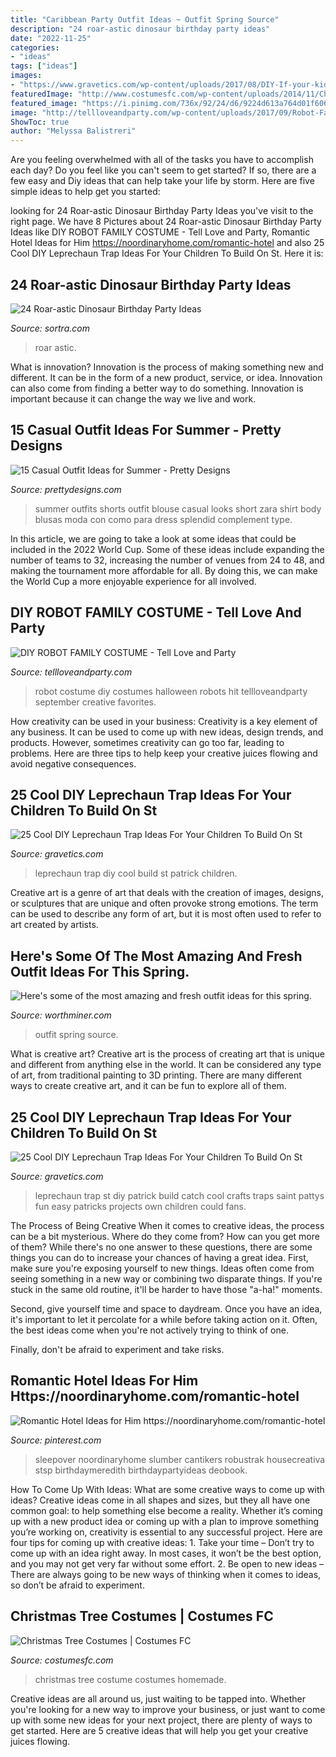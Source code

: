 ```yaml
---
title: "Caribbean Party Outfit Ideas ~ Outfit Spring Source"
description: "24 roar-astic dinosaur birthday party ideas"
date: "2022-11-25"
categories:
- "ideas"
tags: ["ideas"]
images:
- "https://www.gravetics.com/wp-content/uploads/2017/08/DIY-If-your-kids-are-older-you-could-also-build-your-own-Leprechaun-trap..jpg"
featuredImage: "http://www.costumesfc.com/wp-content/uploads/2014/11/Christmas-Tree-Costume-Homemade.jpg"
featured_image: "https://i.pinimg.com/736x/92/24/d6/9224d613a764d01f606a4c3407afbfe5.jpg"
image: "http://tellloveandparty.com/wp-content/uploads/2017/09/Robot-Family-costume-DIY.jpg"
ShowToc: true
author: "Melyssa Balistreri"
---
```



Are you feeling overwhelmed with all of the tasks you have to accomplish each day? Do you feel like you can't seem to get started? If so, there are a few easy and Diy ideas that can help take your life by storm. Here are five simple ideas to help get you started:

	

		
looking for 24 Roar-astic Dinosaur Birthday Party Ideas you've visit to the right page. We have 8 Pictures about 24 Roar-astic Dinosaur Birthday Party Ideas like DIY ROBOT FAMILY COSTUME - Tell Love and Party, Romantic Hotel Ideas for Him https://noordinaryhome.com/romantic-hotel and also 25 Cool DIY Leprechaun Trap Ideas For Your Children To Build On St. Here it is:
		
    
## 24 Roar-astic Dinosaur Birthday Party Ideas

<img loading=lazy src="https://www.sortra.com/wp-content/uploads/2019/05/itsapartycreative.jpg" onerror="this.onerror=null;this.src='https://tse3.mm.bing.net/th?id=OIP.zwWz35qmnQ4uxAp3UrvGjgHaHa&amp;pid=15.1';" alt="24 Roar-astic Dinosaur Birthday Party Ideas">

_Source: sortra.com_

>roar astic. 

	

What is innovation?
Innovation is the process of making something new and different. It can be in the form of a new product, service, or idea. Innovation can also come from finding a better way to do something. Innovation is important because it can change the way we live and work.

    
## 15 Casual Outfit Ideas For Summer - Pretty Designs

<img loading=lazy src="http://www.prettydesigns.com/wp-content/uploads/2014/05/White-Blouse-with-Black-Shorts.jpg" onerror="this.onerror=null;this.src='https://tse3.mm.bing.net/th?id=OIP.58prt0V9RygTdED_zTWFJQHaK3&amp;pid=15.1';" alt="15 Casual Outfit Ideas for Summer - Pretty Designs">

_Source: prettydesigns.com_

>summer outfits shorts outfit blouse casual looks short zara shirt body blusas moda con como para dress splendid complement type. 

	

In this article, we are going to take a look at some ideas that could be included in the 2022 World Cup. Some of these ideas include expanding the number of teams to 32, increasing the number of venues from 24 to 48, and making the tournament more affordable for all. By doing this, we can make the World Cup a more enjoyable experience for all involved.

    
## DIY ROBOT FAMILY COSTUME - Tell Love And Party

<img loading=lazy src="http://tellloveandparty.com/wp-content/uploads/2017/09/Robot-Family-costume-DIY.jpg" onerror="this.onerror=null;this.src='https://tse2.mm.bing.net/th?id=OIP.AdoyEw91n7Qbtwrzn1CZkQHaLH&amp;pid=15.1';" alt="DIY ROBOT FAMILY COSTUME - Tell Love and Party">

_Source: tellloveandparty.com_

>robot costume diy costumes halloween robots hit tellloveandparty september creative favorites. 

	

How creativity can be used in your business:
Creativity is a key element of any business. It can be used to come up with new ideas, design trends, and products. However, sometimes creativity can go too far, leading to problems. Here are three tips to help keep your creative juices flowing and avoid negative consequences.

    
## 25 Cool DIY Leprechaun Trap Ideas For Your Children To Build On St

<img loading=lazy src="https://www.gravetics.com/wp-content/uploads/2017/08/Cool-DIY-Leprechaun-Trap-Ideas.jpg" onerror="this.onerror=null;this.src='https://tse1.mm.bing.net/th?id=OIP.qnJlA0Ut1-3iTaTM4vKmKgAAAA&amp;pid=15.1';" alt="25 Cool DIY Leprechaun Trap Ideas For Your Children To Build On St">

_Source: gravetics.com_

>leprechaun trap diy cool build st patrick children. 

	

Creative art is a genre of art that deals with the creation of images, designs, or sculptures that are unique and often provoke strong emotions. The term can be used to describe any form of art, but it is most often used to refer to art created by artists.

    
## Here&#039;s Some Of The Most Amazing And Fresh Outfit Ideas For This Spring.

<img loading=lazy src="http://www.worthminer.com/wp-content/uploads/2017/01/25-Cute-Spring-Outfit-Ideas-2017-1.jpg" onerror="this.onerror=null;this.src='https://tse1.mm.bing.net/th?id=OIP.nJ5Pf5o2QGbHuqA2JNqnkwHaLH&amp;pid=15.1';" alt="Here&#039;s some of the most amazing and fresh outfit ideas for this spring.">

_Source: worthminer.com_

>outfit spring source. 

	

What is creative art?
Creative art is the process of creating art that is unique and different from anything else in the world. It can be considered any type of art, from traditional painting to 3D printing. There are many different ways to create creative art, and it can be fun to explore all of them.

    
## 25 Cool DIY Leprechaun Trap Ideas For Your Children To Build On St

<img loading=lazy src="https://www.gravetics.com/wp-content/uploads/2017/08/DIY-If-your-kids-are-older-you-could-also-build-your-own-Leprechaun-trap..jpg" onerror="this.onerror=null;this.src='https://tse1.mm.bing.net/th?id=OIP.VUMzPia8zECBzK0MB2Qq8gAAAA&amp;pid=15.1';" alt="25 Cool DIY Leprechaun Trap Ideas For Your Children To Build On St">

_Source: gravetics.com_

>leprechaun trap st diy patrick build catch cool crafts traps saint pattys fun easy patricks projects own children could fans. 

	

The Process of Being Creative
When it comes to creative ideas, the process can be a bit mysterious. Where do they come from? How can you get more of them? While there's no one answer to these questions, there are some things you can do to increase your chances of having a great idea.
First, make sure you're exposing yourself to new things. Ideas often come from seeing something in a new way or combining two disparate things. If you're stuck in the same old routine, it'll be harder to have those "a-ha!" moments.

 Second, give yourself time and space to daydream. Once you have an idea, it's important to let it percolate for a while before taking action on it. Often, the best ideas come when you're not actively trying to think of one.

Finally, don't be afraid to experiment and take risks.

    
## Romantic Hotel Ideas For Him Https://noordinaryhome.com/romantic-hotel

<img loading=lazy src="https://i.pinimg.com/736x/92/24/d6/9224d613a764d01f606a4c3407afbfe5.jpg" onerror="this.onerror=null;this.src='https://tse4.mm.bing.net/th?id=OIP.0JOgcq0Ix1fxCzTQoWfxkAHaJ3&amp;pid=15.1';" alt="Romantic Hotel Ideas for Him https://noordinaryhome.com/romantic-hotel">

_Source: pinterest.com_

>sleepover noordinaryhome slumber cantikers robustrak housecreativa stsp birthdaymeredith birthdaypartyideas deobook. 

	

How To Come Up With Ideas: What are some creative ways to come up with ideas?
Creative ideas come in all shapes and sizes, but they all have one common goal: to help something else become a reality. Whether it’s coming up with a new product idea or coming up with a plan to improve something you’re working on, creativity is essential to any successful project. Here are four tips for coming up with creative ideas: 1. Take your time – Don’t try to come up with an idea right away. In most cases, it won’t be the best option, and you may not get very far without some effort. 2. Be open to new ideas – There are always going to be new ways of thinking when it comes to ideas, so don’t be afraid to experiment. 
    
## Christmas Tree Costumes | Costumes FC

<img loading=lazy src="http://www.costumesfc.com/wp-content/uploads/2014/11/Christmas-Tree-Costume-Homemade.jpg" onerror="this.onerror=null;this.src='https://tse1.mm.bing.net/th?id=OIP.zkPQt33y5mSmswTDdpXjYAHaJ4&amp;pid=15.1';" alt="Christmas Tree Costumes | Costumes FC">

_Source: costumesfc.com_

>christmas tree costume costumes homemade. 

	

Creative ideas are all around us, just waiting to be tapped into. Whether you're looking for a new way to improve your business, or just want to come up with some new ideas for your next project, there are plenty of ways to get started. Here are 5 creative ideas that will help you get your creative juices flowing.

